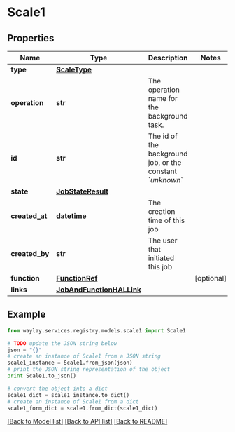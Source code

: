 # Scale1


## Properties

Name | Type | Description | Notes
------------ | ------------- | ------------- | -------------
**type** | [**ScaleType**](ScaleType.md) |  | 
**operation** | **str** | The operation name for the background task. | 
**id** | **str** | The id of the background job, or the constant &#x60;_unknown_&#x60; | 
**state** | [**JobStateResult**](JobStateResult.md) |  | 
**created_at** | **datetime** | The creation time of this job | 
**created_by** | **str** | The user that initiated this job | 
**function** | [**FunctionRef**](FunctionRef.md) |  | [optional] 
**links** | [**JobAndFunctionHALLink**](JobAndFunctionHALLink.md) |  | 

## Example

```python
from waylay.services.registry.models.scale1 import Scale1

# TODO update the JSON string below
json = "{}"
# create an instance of Scale1 from a JSON string
scale1_instance = Scale1.from_json(json)
# print the JSON string representation of the object
print Scale1.to_json()

# convert the object into a dict
scale1_dict = scale1_instance.to_dict()
# create an instance of Scale1 from a dict
scale1_form_dict = scale1.from_dict(scale1_dict)
```
[[Back to Model list]](../README.md#documentation-for-models) [[Back to API list]](../README.md#documentation-for-api-endpoints) [[Back to README]](../README.md)


